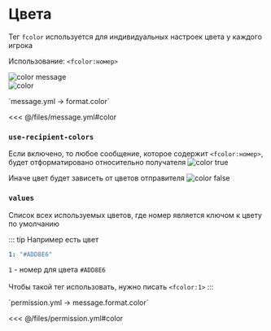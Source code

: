 # Цвета

Тег `fcolor` используется для индивидуальных настроек цвета у каждого игрока

Использование: `<fcolor:номер>`

![color message](/colormessage.png)  
![color](/color.gif)  

[//]: # (message.yml)
<!--@include: @/parts/words.md#setting-->
<!--@include: @/parts/words.md#path--> `message.yml → format.color`

<!--@include: @/parts/words.md#default-->
<<< @/files/message.yml#color

<!--@include: @/parts/enable.md-->

### `use-recipient-colors`

Если включено, то любое сообщение, которое содержит `<fcolor:номер>`, будет отформатировано относительно получателя
![color true](/colortrue.gif)

Иначе цвет будет зависеть от цветов отправителя
![color false](/colorfalse.gif)

### `values`

Список всех используемых цветов, где номер является ключом к цвету по умолчанию

::: tip Например есть цвет
```yaml
1: "#ADD8E6"
```
`1` - номер для цвета `#ADD8E6` <br><br>
Чтобы такой тег использовать, нужно писать `<fcolor:1>`
:::

[//]: # (permission.yml)
<!--@include: @/parts/words.md#permission-->
<!--@include: @/parts/words.md#path--> `permission.yml → message.format.color`

<!--@include: @/parts/words.md#default-->
<<< @/files/permission.yml#color

<!--@include: @/parts/permission/permissionTier3.md-->